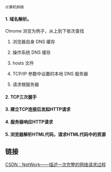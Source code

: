 `计算机网络`

#### 1. 域名解析。

Chrome 浏览为例子，从上到下依次查找
1. 浏览器自身 DNS 缓存

2. 操作系统 DNS 缓存
3. hosts 文件
4. TCP/IP 参数中设置的本地 DNS 服务器
5. 请求根服务器

#### 2. TCP三次握手

#### 3. 建立TCP连接后发起HTTP请求

#### 4. 服务器响应HTTP请求

#### 5. 浏览器解析HTML代码，请求HTML代码中的资源

## 链接

[CSDN：NetWork——描述一次完整的网络请求过程](https://blog.csdn.net/seu_calvin/article/details/53304406#commentBox)